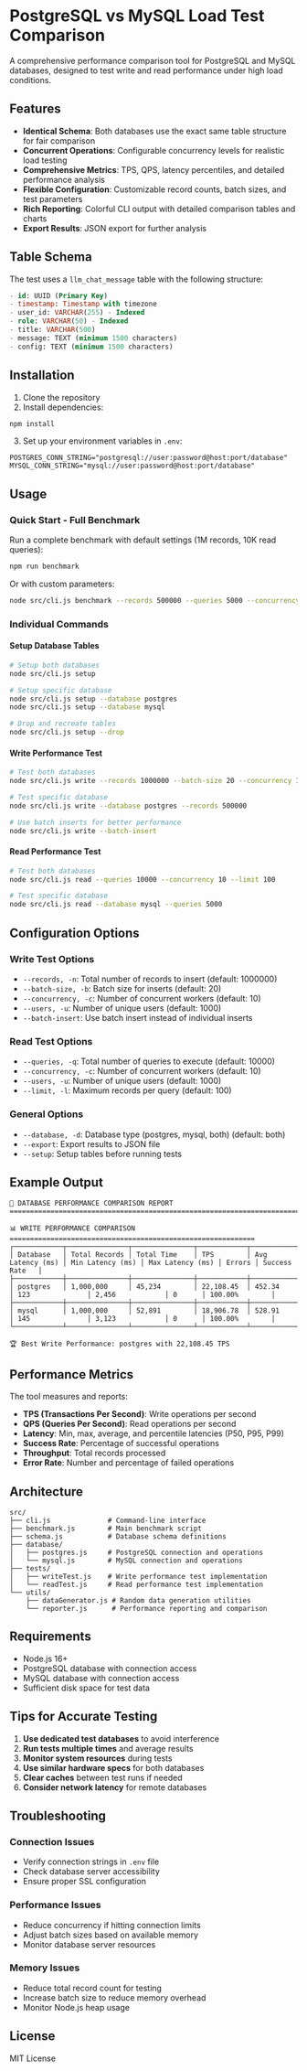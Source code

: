 # PostgreSQL vs MySQL Load Test Comparison

A comprehensive performance comparison tool for PostgreSQL and MySQL databases, designed to test write and read performance under high load conditions.

## Features

- **Identical Schema**: Both databases use the exact same table structure for fair comparison
- **Concurrent Operations**: Configurable concurrency levels for realistic load testing
- **Comprehensive Metrics**: TPS, QPS, latency percentiles, and detailed performance analysis
- **Flexible Configuration**: Customizable record counts, batch sizes, and test parameters
- **Rich Reporting**: Colorful CLI output with detailed comparison tables and charts
- **Export Results**: JSON export for further analysis

## Table Schema

The test uses a `llm_chat_message` table with the following structure:

```sql
- id: UUID (Primary Key)
- timestamp: Timestamp with timezone
- user_id: VARCHAR(255) - Indexed
- role: VARCHAR(50) - Indexed  
- title: VARCHAR(500)
- message: TEXT (minimum 1500 characters)
- config: TEXT (minimum 1500 characters)
```

## Installation

1. Clone the repository
2. Install dependencies:
```bash
npm install
```

3. Set up your environment variables in `.env`:
```env
POSTGRES_CONN_STRING="postgresql://user:password@host:port/database"
MYSQL_CONN_STRING="mysql://user:password@host:port/database"
```

## Usage

### Quick Start - Full Benchmark

Run a complete benchmark with default settings (1M records, 10K read queries):

```bash
npm run benchmark
```

Or with custom parameters:

```bash
node src/cli.js benchmark --records 500000 --queries 5000 --concurrency 20 --setup
```

### Individual Commands

#### Setup Database Tables

```bash
# Setup both databases
node src/cli.js setup

# Setup specific database
node src/cli.js setup --database postgres
node src/cli.js setup --database mysql

# Drop and recreate tables
node src/cli.js setup --drop
```

#### Write Performance Test

```bash
# Test both databases
node src/cli.js write --records 1000000 --batch-size 20 --concurrency 10

# Test specific database
node src/cli.js write --database postgres --records 500000

# Use batch inserts for better performance
node src/cli.js write --batch-insert
```

#### Read Performance Test

```bash
# Test both databases
node src/cli.js read --queries 10000 --concurrency 10 --limit 100

# Test specific database
node src/cli.js read --database mysql --queries 5000
```

## Configuration Options

### Write Test Options

- `--records, -n`: Total number of records to insert (default: 1000000)
- `--batch-size, -b`: Batch size for inserts (default: 20)
- `--concurrency, -c`: Number of concurrent workers (default: 10)
- `--users, -u`: Number of unique users (default: 1000)
- `--batch-insert`: Use batch insert instead of individual inserts

### Read Test Options

- `--queries, -q`: Total number of queries to execute (default: 10000)
- `--concurrency, -c`: Number of concurrent workers (default: 10)
- `--users, -u`: Number of unique users (default: 1000)
- `--limit, -l`: Maximum records per query (default: 100)

### General Options

- `--database, -d`: Database type (postgres, mysql, both) (default: both)
- `--export`: Export results to JSON file
- `--setup`: Setup tables before running tests

## Example Output

```
🚀 DATABASE PERFORMANCE COMPARISON REPORT
================================================================================

📊 WRITE PERFORMANCE COMPARISON
============================================================
┌────────────┬───────────────┬───────────────┬────────────┬──────────────────┬──────────────────┬──────────────────┬────────┬────────────────┐
│ Database   │ Total Records │ Total Time    │ TPS        │ Avg Latency (ms) │ Min Latency (ms) │ Max Latency (ms) │ Errors │ Success Rate   │
├────────────┼───────────────┼───────────────┼────────────┼──────────────────┼──────────────────┼──────────────────┼────────┼────────────────┤
│ postgres   │ 1,000,000     │ 45,234        │ 22,108.45  │ 452.34           │ 123              │ 2,456            │ 0      │ 100.00%        │
├────────────┼───────────────┼───────────────┼────────────┼──────────────────┼──────────────────┼──────────────────┼────────┼────────────────┤
│ mysql      │ 1,000,000     │ 52,891        │ 18,906.78  │ 528.91           │ 145              │ 3,123            │ 0      │ 100.00%        │
└────────────┴───────────────┴───────────────┴────────────┴──────────────────┴──────────────────┴──────────────────┴────────┴────────────────┘

🏆 Best Write Performance: postgres with 22,108.45 TPS
```

## Performance Metrics

The tool measures and reports:

- **TPS (Transactions Per Second)**: Write operations per second
- **QPS (Queries Per Second)**: Read operations per second  
- **Latency**: Min, max, average, and percentile latencies (P50, P95, P99)
- **Success Rate**: Percentage of successful operations
- **Throughput**: Total records processed
- **Error Rate**: Number and percentage of failed operations

## Architecture

```
src/
├── cli.js              # Command-line interface
├── benchmark.js        # Main benchmark script
├── schema.js           # Database schema definitions
├── database/
│   ├── postgres.js     # PostgreSQL connection and operations
│   └── mysql.js        # MySQL connection and operations
├── tests/
│   ├── writeTest.js    # Write performance test implementation
│   └── readTest.js     # Read performance test implementation
└── utils/
    ├── dataGenerator.js # Random data generation utilities
    └── reporter.js      # Performance reporting and comparison
```

## Requirements

- Node.js 16+
- PostgreSQL database with connection access
- MySQL database with connection access
- Sufficient disk space for test data

## Tips for Accurate Testing

1. **Use dedicated test databases** to avoid interference
2. **Run tests multiple times** and average results
3. **Monitor system resources** during tests
4. **Use similar hardware specs** for both databases
5. **Clear caches** between test runs if needed
6. **Consider network latency** for remote databases

## Troubleshooting

### Connection Issues
- Verify connection strings in `.env` file
- Check database server accessibility
- Ensure proper SSL configuration

### Performance Issues
- Reduce concurrency if hitting connection limits
- Adjust batch sizes based on available memory
- Monitor database server resources

### Memory Issues
- Reduce total record count for testing
- Increase batch size to reduce memory overhead
- Monitor Node.js heap usage

## License

MIT License

